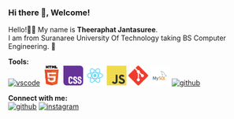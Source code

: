 ### Hi there 👋, Welcome!

Hello!👋🏻 My name is **Theeraphat Jantasuree**.  
I am from Suranaree University Of Technology taking BS Computer Engineering. 🏫

**Tools:**  
[<img src='https://upload.wikimedia.org/wikipedia/commons/thumb/2/2d/Visual_Studio_Code_1.18_icon.svg/1200px-Visual_Studio_Code_1.18_icon.svg.png' alt='vscode' height='40'>](https://code.visualstudio.com/) 
[<img src='https://raw.githubusercontent.com/github/explore/main/topics/html/html.png' alt='html' height='40'>](https://developer.mozilla.org/en-US/docs/Web/HTML) 
[<img src='https://raw.githubusercontent.com/github/explore/main/topics/css/css.png' alt='css' height='40'>](https://developer.mozilla.org/en-US/docs/Web/CSS) 
[<img src='https://raw.githubusercontent.com/github/explore/main/topics/react/react.png' alt='reactjs' height='40'>](https://react.dev/) 
[<img src='https://raw.githubusercontent.com/github/explore/main/topics/javascript/javascript.png' alt='js' height='40'>](https://developer.mozilla.org/en-US/docs/Web/JavaScript) 
[<img src='https://raw.githubusercontent.com/github/explore/main/topics/git/git.png' alt='git' height='40'>](https://git-scm.com/) 
[<img src='https://raw.githubusercontent.com/github/explore/main/topics/mysql/mysql.png' alt='mysql' height='40'>](https://www.mysql.com/) 
[<img src='https://github.githubassets.com/images/modules/logos_page/GitHub-Mark.png' alt='github' height='40'>](https://github.com/theeraphat-mag)  

**Connect with me:**  
[<img src='https://cdn.jsdelivr.net/npm/simple-icons@3.0.1/icons/github.svg' alt='github' height='40'>](https://github.com/theeraphat-mag)
[<img src='https://cdn.jsdelivr.net/npm/simple-icons@3.0.1/icons/instagram.svg' alt='instagram' height='40'>](https://www.instagram.com/thxxrxphxt/)
